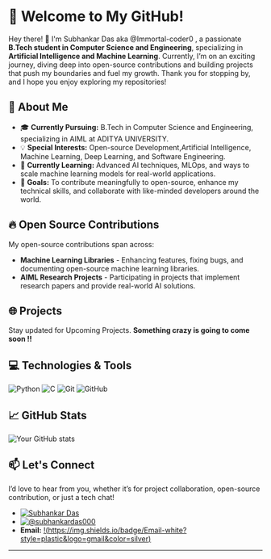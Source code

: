 # 🌟 Welcome to My GitHub!

Hey there! 👋 I'm Subhankar Das aka @Immortal-coder0 , a passionate **B.Tech student in Computer Science and Engineering**, specializing in **Artificial Intelligence and Machine Learning**. Currently, I’m on an exciting journey, diving deep into open-source contributions and building projects that push my boundaries and fuel my growth. Thank you for stopping by, and I hope you enjoy exploring my repositories!

## 🚀 About Me

- 🎓 **Currently Pursuing:** B.Tech in Computer Science and Engineering, specializing in AIML at ADITYA UNIVERSITY.
- 💡 **Special Interests:** Open-source Development,Artificial Intelligence, Machine Learning, Deep Learning, and Software Engineering.
- 🌱 **Currently Learning:** Advanced AI techniques, MLOps, and ways to scale machine learning models for real-world applications.
- 🎯 **Goals:** To contribute meaningfully to open-source, enhance my technical skills, and collaborate with like-minded developers around the world.

## 🔥 Open Source Contributions

My open-source contributions span across:
- **Machine Learning Libraries** - Enhancing features, fixing bugs, and documenting open-source machine learning libraries.
- **AIML Research Projects** - Participating in projects that implement research papers and provide real-world AI solutions.

## 🌐 Projects

Stay updated for Upcoming Projects. **Something crazy is going to come soon !!**

## 💻 Technologies & Tools

![Python](https://img.shields.io/badge/Python-3776AB?style=plastic&logo=python&logoColor=white)
![C](https://img.shields.io/badge/C-3d5c5c?style=plastic&logo=c&logoColor=white)
![Git](https://img.shields.io/badge/Git-F05032?style=plastic&logo=git&logoColor=white)
![GitHub](https://img.shields.io/badge/%20Github-black?style=plastic&logo=Github&logoColor=00000&color=140033&link=https%3A%2F%2Fgithub.com%2FImmortal-coder0)


## 📈 GitHub Stats

![Your GitHub stats](https://github-readme-stats.vercel.app/api?username=YourUsername&show_icons=true&theme=radical)

## 📫 Let's Connect

I’d love to hear from you, whether it’s for project collaboration, open-source contribution, or just a tech chat!

- [![Subhankar Das](https://img.shields.io/badge/LinkedIn-b3b3ff?style=flat&logo=LinkedIn&logoColor=ffffff&color=007acc)](www.linkedin.com/in/sd000)
- [![@subhankardas000](https://img.shields.io/badge/%20Twitter%20-ffffff?style=flat&logo=X&logoColor=ffffff&color=000000)](https://x.com/subhankardas000)
- **Email:** [!(https://img.shields.io/badge/Email-white?style=plastic&logo=gmail&color=silver)](being.subh90@hmail.com)
---------
